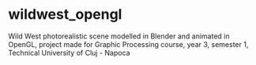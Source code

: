 # wildwest_opengl
Wild West photorealistic scene modelled in Blender and animated in OpenGL, project made for Graphic Processing course, year 3, semester 1, Technical University of Cluj - Napoca
